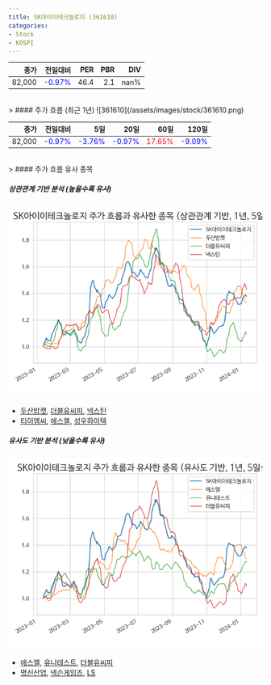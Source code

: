 ```yaml
---
title: SK아이이테크놀로지 (361610)
categories:
- Stock
- KOSPI
---
```


|종가|전일대비|PER|PBR|DIV|
|---:|-------:|--:|--:|--:|
|82,000|<span style="color: blue">-0.97%</span>|46.4|2.1|nan%|

<!-- more -->
<br>
> #### 주가 흐름 (최근 1년)
![361610](/assets/images/stock/361610.png)

|종가|전일대비|5일|20일|60일|120일|
|---:|-------:|--:|---:|---:|----:|
|82,000|<span style="color: blue">-0.97%</span>|<span style="color: blue">-3.76%</span>|<span style="color: blue">-0.97%</span>|<span style="color: red">17.65%</span>|<span style="color: blue">-9.09%</span>|

<br>
> #### 주가 흐름 유사 종목

##### 상관관계 기반 분석 (높을수록 유사)
![361610](/assets/images/stock/361610_corr.png)
- [두산밥캣](/241560/), [더블유씨피](/393890/), [넥스틴](/348210/)
- [티이엠씨](/425040/), [에스엘](/005850/), [성우하이텍](/015750/)

##### 유사도 기반 분석 (낮을수록 유사)	
![361610](/assets/images/stock/361610_sim.png)
- [에스엘](/005850/), [유니테스트](/086390/), [더블유씨피](/393890/)
- [명신산업](/009900/), [넥슨게임즈](/225570/), [LS](/006260/)